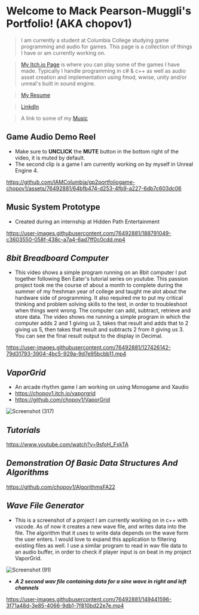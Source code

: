 
# **Welcome to Mack Pearson-Muggli's Portfolio! (AKA chopov1)**
>I am currently a student at Columbia College studying game programming and audio for games. This page is a collection of things I have or am currently working on.


>[My Itch.io Page](https://itch.io/profile/chopov1) is where you can play some of the games I have made. Typically I handle programming in c# & c++ as well as audio asset creation and implementation using fmod, wwise, unity and/or unreal's built in sound engine. 

>[My Resume](https://github.com/chopov1/chopov1/files/10439811/MackPearsonMuggliResume2022.pdf)

>[LinkdIn](https://www.linkedin.com/in/mack-pearson-muggli-9b607b212/)

>A link to some of my [Music](https://unitedmasters.com/m/61e7223186f5484a4f4903b2)

## Game Audio Demo Reel
* Make sure to __UNCLICK__ the __MUTE__ button in the bottom right of the video, it is muted by default.
* The second clip is a game I am currently working on by myself in Unreal Engine 4.



https://github.com/IAMColumbia/gp2portfoliogame-chopov1/assets/76492881/64bfb474-d253-4fb9-a227-6db7c603dc06



## Music System Prototype
* Created during an internship at Hidden Path Entertainment



https://user-images.githubusercontent.com/76492881/188791049-c3603550-058f-438c-a7a4-6ad7ff0c0cdd.mp4

## *__8bit Breadboard Computer__* 
- This video shows a simple program running on an 8bit computer I put together following Ben Eater's tutorial series on youtube. This passion project took me the course of about a month to complete during the summer of my freshman year of college and taught me alot about the hardware side of programming. It also required me to put my critical thinking and problem solving skills to the test, in order to troubleshoot when things went wrong. The computer can add, subtract, retrieve and store data. The video shows me running a simple program in which the computer adds 2 and 1 giving us 3, takes that result and adds that to 2 giving us 5, then takes that result and subtracts 2 from it giving us 3. You can see the final result output to the display in Decimal. 


https://user-images.githubusercontent.com/76492881/127426142-79d31793-3904-4bc5-929a-9d7e95bcbb11.mp4

## *__VaporGrid__*
- An arcade rhythm game I am working on using Monogame and Xaudio
- https://chopov1.itch.io/vaporgrid
- https://github.com/chopov1/VaporGrid

![Screenshot (317)](https://user-images.githubusercontent.com/76492881/221397144-6608a3eb-1afe-4a8a-b4a5-0bf8c09c7532.png)

## *__Tutorials__* 
https://www.youtube.com/watch?v=9sfoH_FxkTA

## *__Demonstration Of Basic Data Structures And Algorithms__* 

https://github.com/chopov1/AlgorithmsFA22

## *__Wave File Generator__*  
- This is a screenshot of a project I am currently working on in c++ with vscode. As of now it creates a new wave file, and writes data into the file. The algorithm that it uses to write data depends on the wave form the user enters. I would love to expand this application to filtering existing files as well. I use a similar program to read in wav file data to an audio buffer, in order to check if player input is on beat in my project VaporGrid.

![Screenshot (91)](https://user-images.githubusercontent.com/76492881/149441017-a7b593c0-7e25-4aad-a07d-6408bb8805ce.png)

* *__A 2 second wav file containing data for a sine wave in right and left channels__* 

https://user-images.githubusercontent.com/76492881/149441596-3f71a48d-3e85-4066-9db1-7f810bd22e7e.mp4



<!--
**chopov1/chopov1** is a ✨ _special_ ✨ repository because its `README.md` (this file) appears on your GitHub profile.

Here are some ideas to get you started:

- 🔭 I’m currently working on ...
- 🌱 I’m currently learning ...
- 👯 I’m looking to collaborate on ...
- 🤔 I’m looking for help with ...
- 💬 Ask me about ...
- 📫 How to reach me: ...
- 😄 Pronouns: ...
- ⚡ Fun fact: ...
-->
